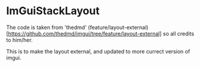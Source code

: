 # ImGuiStackLayout

The code is taken from 'thedmd' (feature/layout-external)[https://github.com/thedmd/imgui/tree/feature/layout-external] so all credits to him/her.

This is to make the layout external, and updated to more currect version of imgui.
